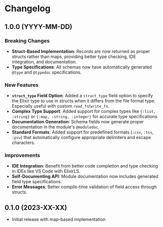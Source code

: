 # Changelog

## 1.0.0 (YYYY-MM-DD)

### Breaking Changes

- **Struct-Based Implementation**: Records are now returned as proper structs rather than maps, providing better type checking, IDE integration, and documentation.
- **Type Specifications**: All schemas now have automatically generated `@type` and `@typedoc` specifications.

### New Features

- **`struct_type` Field Option**: Added a `struct_type` field option to specify the Elixir type to use in structs when it differs from the file format type. Especially useful with custom `read_fn`/`write_fn`.
- **Complex Type Support**: Added support for complex types like `{:list, :string}` or `{:map, :string, :integer}` for accurate type specifications.
- **Documentation Generation**: Schema fields now generate proper documentation in the module's `@moduledoc`.
- **Standard Formats**: Added support for predefined formats (`:csv`, `:tsv`, `:psv`) that automatically configure appropriate delimiters and escape characters.

### Improvements

- **IDE Integration**: Benefit from better code completion and type checking in IDEs like VS Code with ElixirLS.
- **Self-Documenting API**: Module documentation now includes generated field type specifications.
- **Error Messages**: Better compile-time validation of field access through structs.

## 0.1.0 (2023-XX-XX)

- Initial release with map-based implementation